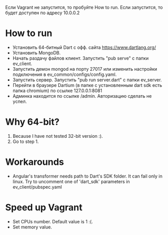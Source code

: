 Если Vagrant не запустится, то пробуйте How to run. Если запустится, то будет
доступен по адресу 10.0.0.2

# How to run

- Установить 64-битный Dart с офф. сайта https://www.dartlang.org/
- Установить MongoDB.
- Начать раздачу файлов клиент. Запустить "pub serve" с папки ev_client.
- Запустить демон mongod на порту 27017 или изменить настройки подключения в ev_common/configs/config.yaml.
- Запустить сервер. Запустить "pub run server.dart" с папки ev_server.
- Перейти в браузере Dartium (в папке с установленным dart sdk есть папка chromium) по ссылке 127.0.0.1:8081
- Админка находится по ссылке /admin. Авторизацию сделать не успел.

# Why 64-bit?

1. Because I have not tested 32-bit version :).
2. Go to step 1.

# Workarounds

- Angular's transformer needs path to Dart's SDK folder. It can fail only in linux.
Try to uncomment one of 'dart_sdk' parameters in ev_client/pubspec.yaml

# Speed up Vagrant

- Set CPUs number. Default value is 1 :(.
- Set memory value.